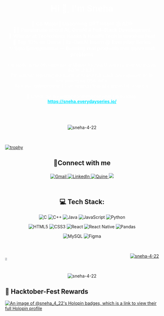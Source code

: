 <h1 align="center" style="color: #fff;">Hi 👋, I'm Sneha</h1>
<h3 align="center" style="color: #fff;">
🚀 CS Major | Upcoming GPT Intern @ ADP<br>
👩‍💻 Passionate about AI, GenAI & Full-Stack Development<br>
🏅 Winner at TechxNova Hacks & Health Tech Innovation Fest<br>
🌟 Top 10% on Quine | Ex-GenAI Intern @ Everyday Series<br>
💡 Solo Entrepreneur — Building real products that solve real problems
</h3>

<p align="center" style="color: #fff;">
Currently in my 6th semester at Manav Rachna University, maintaining an SGPA of 8.82.<br>
I'm actively exploring the world of AI and full-stack development while sharpening my DSA skills.<br>
As a solo entrepreneur, I love turning ideas into impactful products.
<br><br>
🚀 Check out my website and explore what I’m building:<br>
<a href="https://sneha.everydayseries.io/" target="_blank" style="color: #00e5ff;"><b>https://sneha.everydayseries.io/</b></a>
</p>

<br/>
<br/>
<div align="center" style="margin-top: 20px;"> 
  <img 
    src="https://komarev.com/ghpvc/?username=sneha-4-22&label=Profile%20views&color=blueviolet&style=plastic" 
    alt="sneha-4-22" 
  />
</div>

<br/>
<br/>

[![trophy](https://github-profile-trophy.vercel.app/?username=sneha-4-22&theme=discord)](https://github.com/ryo-ma/github-profile-trophy)


## <p align="center">🎈Connect with me </p>
<p align="center">
    <a href="mailto:snehakumari64445@gmail.com">
        <img
            src="https://img.shields.io/badge/Gmail-%23D14836.svg?style=for-the-badge&amp;logo=gmail&amp;logoColor=white"
            alt="Gmail"
        />
    </a>
    <a href="https://www.linkedin.com/in/sneha422/">
        <img
            src="https://img.shields.io/badge/LinkedIn-%230077B5.svg?style=for-the-badge&amp;logo=linkedin&amp;logoColor=white"
            alt="LinkedIn"
        />
    </a>
  <a href="https://quine.sh/user/sneha-4-22">
    <img
        src="https://img.shields.io/badge/Quine-31A24C?style=for-the-badge&amp;logo=quine&amp;logoColor=black"
        alt="Quine"
    />
</a>
<a href="https://leetcode.com/sneha_4_22/">
  <img src="https://img.shields.io/badge/LeetCode-000000?style=for-the-badge&logo=LeetCode&logoColor=#d16c06"  target="_blank">
</a>


</p>

<br>

## <p align="center">💻 Tech Stack:</p>

<p align="center">
<img
    src="https://img.shields.io/badge/c-%2300599C.svg?style=for-the-badge&amp;logo=c&amp;logoColor=white"
    alt="C"
/>
<img
    src="https://img.shields.io/badge/c++-%2300599C.svg?style=for-the-badge&amp;logo=c%2B%2B&amp;logoColor=white"
    alt="C++"
/>
<img
    src="https://img.shields.io/badge/java-%23ED8B00.svg?style=for-the-badge&amp;logo=java&amp;logoColor=white"
    alt="Java"
/>
<img
    src="https://img.shields.io/badge/javascript-%23323330.svg?style=for-the-badge&amp;logo=javascript&amp;logoColor=%23F7DF1E"
    alt="JavaScript"
/>
<img
    src="https://img.shields.io/badge/python-3670A0?style=for-the-badge&amp;logo=python&amp;logoColor=ffdd54"
    alt="Python"
/>
</p>

<p align="center">
<img
    src="https://img.shields.io/badge/html5-%23E34F26.svg?style=for-the-badge&amp;logo=html5&amp;logoColor=white"
    alt="HTML5"
/>
<img
    src="https://img.shields.io/badge/css3-%231572B6.svg?style=for-the-badge&amp;logo=css3&amp;logoColor=white"
    alt="CSS3"
/>
<img
    src="https://img.shields.io/badge/react-%2320232a.svg?style=for-the-badge&amp;logo=react&amp;logoColor=%2361DAFB"
    alt="React"
/>
<img
    src="https://img.shields.io/badge/react_native-%2361DAFB.svg?style=for-the-badge&amp;logo=react&amp;logoColor=black"
    alt="React Native"
/>
<img
    src="https://img.shields.io/badge/pandas-%23150458.svg?style=for-the-badge&amp;logo=pandas&amp;logoColor=white"
    alt="Pandas"
/>
</p>

<p align="center">
<img
    src="https://img.shields.io/badge/mysql-black.svg?style=for-the-badge&amp;logo=mysql&amp;logoColor=white;"
    alt="MySQL"
/>
<img
    src="https://img.shields.io/badge/figma-%23F24E1E.svg?style=for-the-badge&amp;logo=figma&amp;logoColor=pink"
    alt="Figma"
/>
</p>
<br/>
<br/>

<div style="display: flex; justify-content: space-between;">
  <div>
    
   <a href="https://github.com/Giingu"><img width="50%"  align="left"  src="https://github-readme-stats.vercel.app/api?username=sneha-4-22&theme=dark&title_color=white?"></a>

  </div>
  <div align="right">
    <a href="https://quine.sh?utm_source=widgets&utm_campaign=sneha-4-22">
      <img src="https://stats.quine.sh/sneha-4-22/github?theme=dark" alt="sneha-4-22" />
    </a>
  </div>
</div>
<br/>

<p align="center"><img src="https://github-readme-streak-stats.herokuapp.com/?user=sneha-4-22&theme=dark" alt="sneha-4-22" /></p>


## 👻 Hacktober-Fest Rewards

[![An image of @sneha_4_22's Holopin badges, which is a link to view their full Holopin profile](https://holopin.me/sneha_4_22)][Holopin]

[Holopin]:https://holopin.io/@sneha_4_22
